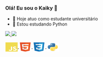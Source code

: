 ### Olá! Eu sou o Kaiky 👋

- 🔭 Hoje atuo como estudante universitário
- 🌱 Estou estudando Python

<div>
  <a href="https://github.com/KaikyTDOM">
  <img height="180em" src="https://github-readme-stats.vercel.app/api?username=KaikyTDOM&show_icons=true&theme=dark&include_all_commits=true&count_private=true"/>
  <img height="180em" src="https://github-readme-stats.vercel.app/api/top-langs/?username=KaikyTDOM&layout=compact&langs_count=16&theme=dark"/>
</div>

<div style="display: inline_block"><br>
  <img align="center" alt="Kaiky-Js" height="30" width="40" src="https://raw.githubusercontent.com/devicons/devicon/master/icons/javascript/javascript-plain.svg">
  <img align="center" alt="Kaiky-HTML" height="30" width="40" src="https://raw.githubusercontent.com/devicons/devicon/master/icons/html5/html5-original.svg">
  <img align="center" alt="Kaiky-CSS" height="30" width="40" src="https://raw.githubusercontent.com/devicons/devicon/master/icons/css3/css3-original.svg">
  <img align="center" alt="Kaiky-Python" height="30" width="40" src="https://raw.githubusercontent.com/devicons/devicon/master/icons/python/python-original.svg">
</div>

##
